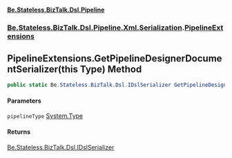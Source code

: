 #### [Be.Stateless.BizTalk.Dsl.Pipeline](README.md 'README')
### [Be.Stateless.BizTalk.Dsl.Pipeline.Xml.Serialization](Be.Stateless.BizTalk.Dsl.Pipeline.Xml.Serialization.md 'Be.Stateless.BizTalk.Dsl.Pipeline.Xml.Serialization').[PipelineExtensions](PipelineExtensions.md 'Be.Stateless.BizTalk.Dsl.Pipeline.Xml.Serialization.PipelineExtensions')

## PipelineExtensions.GetPipelineDesignerDocumentSerializer(this Type) Method

```csharp
public static Be.Stateless.BizTalk.Dsl.IDslSerializer GetPipelineDesignerDocumentSerializer(this System.Type pipelineType);
```
#### Parameters

<a name='Be.Stateless.BizTalk.Dsl.Pipeline.Xml.Serialization.PipelineExtensions.GetPipelineDesignerDocumentSerializer(thisSystem.Type).pipelineType'></a>

`pipelineType` [System.Type](https://docs.microsoft.com/en-us/dotnet/api/System.Type 'System.Type')

#### Returns
[Be.Stateless.BizTalk.Dsl.IDslSerializer](https://docs.microsoft.com/en-us/dotnet/api/Be.Stateless.BizTalk.Dsl.IDslSerializer 'Be.Stateless.BizTalk.Dsl.IDslSerializer')